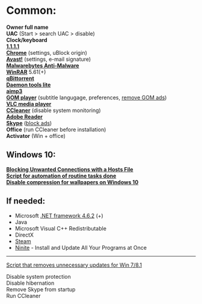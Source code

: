 # Common:  
**Owner full name**  
**UAC** (Start > search UAC > disable)  
**Clock/keyboard**  
**[1.1.1.1]**  
**[Chrome]** (settings, uBlock origin)  
**[Avast!]** (settings, e-mail signature)  
**[Malwarebytes Anti-Malware]**  
**[WinRAR]** 5.61(+)  
**[qBittorrent]**  
**[Daemon tools lite]**  
**[aimp3]**  
**[GOM player]** (subtitle langugage, preferences, [remove GOM ads])  
**[VLC media player ]**  
**[CCleaner]** (disable system monitoring)  
**[Adobe Reader]**  
**[Skype]** ([block ads])  
**Office** (run CCleaner before installation)  
**Activator** (Win + office)  

## Windows 10:
**[Blocking Unwanted Connections with a Hosts File]**  
**[Script for automation of routine tasks done ]**  
**[Disable compression for wallpapers on Windows 10]** 


## If needed:
* Microsoft [.NET framework 4.6.2] (+)
* Java
* Microsoft Visual C++ Redistributable
* DirectX
* [Steam]
* [Ninite] - Install and Update All Your Programs at Once 


---
[Script that removes unnecessary updates for Win 7/8.1]  

Disable system protection  
Disable hibernation  
Remove Skype from startup  
Run CCleaner  

[Avast!]: <https://www.avast.com/en-eu/index>
[1.1.1.1]: <https://1.1.1.1/>
[Chrome]: <https://www.google.com/chrome/>
[Malwarebytes Anti-Malware]: <https://www.malwarebytes.com/mwb-download/>
[uTorrent]: <http://www.utorrent.com/intl/en>
[remove ads]: <https://forum.utorrent.com/topic/81421-321-how-to-turn-off-ads-except-for-the-silly-upgrade-banner/?page=3>
[WinRAR]: <https://www.rarlab.com/download.htm>
[Daemon tools lite]: <http://www.disk-tools.com/download/daemon>
[aimp3]: <http://www.aimp.ru/>
[GOM player]: <http://filehippo.com/download_gom_player>
[remove GOM ads]: <https://howtoremove.guide/remove-gom-player-advertisement/>
[CCleaner]: <http://filehippo.com/download_ccleaner>
[Adobe Reader]: <https://get.adobe.com/reader/>
[Skype]: <https://www.skype.com/en/download-skype/skype-for-computer/>
[block ads]: <http://winaero.com/blog/how-to-disable-ads-in-skype-updated-for-recent-versions/>
[.NET framework 4.6.2]: <https://www.microsoft.com/en-us/download/details.aspx?id=53345>
[https://gist.github.com/xvitaly/eafa75ed2cb79b3bd4e9]: <https://gist.github.com/xvitaly/eafa75ed2cb79b3bd4e9>
[inSSIDer]: <https://thepiratebay.org/search/inssider/0/99/0>
[Script that removes unnecessary updates for Win 7/8.1]: <https://gist.github.com/xvitaly/eafa75ed2cb79b3bd4e9>
[Blocking Unwanted Connections with a Hosts File]: <http://winhelp2002.mvps.org/hosts.htm>
[Script for automation of routine tasks done ]:<https://github.com/Disassembler0/Win10-Initial-Setup-Script>
[Ninite]:<https://ninite.com/>
[Steam]:<https://store.steampowered.com/>
[VLC media player ]:<https://www.videolan.org/vlc/index.html>
[qBittorrent]:<https://www.qbittorrent.org/>
[Disable compression for wallpapers on Windows 10]:<https://www.windowscentral.com/how-disable-image-compression-desktop-wallpapers-windows-10>
